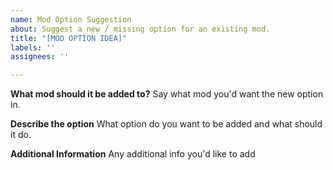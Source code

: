 ```yaml
---
name: Mod Option Suggestion
about: Suggest a new / missing option for an existing mod.
title: "[MOD OPTION IDEA]"
labels: ''
assignees: ''

---
```


**What mod should it be added to?**
Say what mod you'd want the new option in.

**Describe the option**
What option do you want to be added and what should it do.

**Additional Information**
Any additional info you'd like to add
